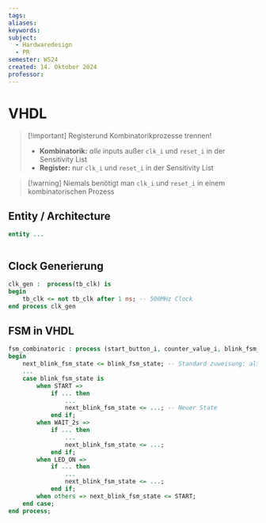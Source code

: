 ```yaml
---
tags: 
aliases: 
keywords: 
subject:
  - Hardwaredesign
  - PR
semester: WS24
created: 14. Oktober 2024
professor:
---
```

 

# VHDL

> [!important] Registerund Kombinatorikprozesse trennen!
> 
> - **Kombinatorik:** *alle* inputs außer `clk_i` und `reset_i` in der Sensitivity List
> - **Register:** nur `clk_i` und `reset_i` in der Sensitivity List

> [!warning] Niemals benötigt man `clk_i` und `reset_i` in einem kombinatorischen Prozess

## Entity / Architecture

```vhdl title="entity"
entity ...
```

```vhdl title="architecture"

```

## Clock Generierung

```vhdl
clk_gen :  process(tb_clk) is
begin
    tb_clk <= not tb_clk after 1 ns; -- 500MHz Clock
end process clk_gen
```

## FSM in VHDL

```vhdl title="Finite State Machine"
fsm_combinatoric : process (start_button_i, counter_value_i, blink_fsm_state) is
begin
    next_blink_fsm_state <= blink_fsm_state; -- Standard zuweisung: alten State übernehmen
    ...
    case blink_fsm_state is
        when START =>
            if ... then
                ...
                next_blink_fsm_state <= ...; -- Neuer State
            end if;
        when WAIT_2s =>
            if ... then
                ...
                next_blink_fsm_state <= ...;
            end if;
        when LED_ON =>
            if ... then
                ...
                next_blink_fsm_state <= ...;
            end if;
        when others => next_blink_fsm_state <= START;
    end case;
end process;
```